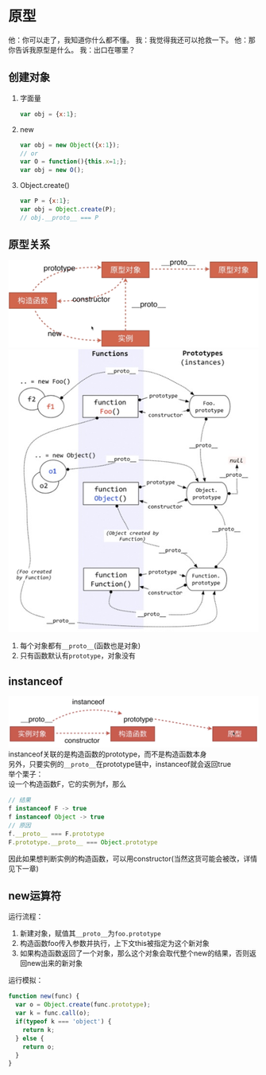# 原型

他：你可以走了，我知道你什么都不懂。
我：我觉得我还可以抢救一下。
他：那你告诉我原型是什么。
我：出口在哪里？

## 创建对象

1. 字面量

      ``` js
      var obj = {x:1};
      ```

2. new

      ``` js
      var obj = new Object({x:1});
      // or
      var O = function(){this.x=1;};
      var obj = new O();
      ```

3. Object.create()

      ``` js
      var P = {x:1};
      var obj = Object.create(P);
      // obj.__proto__ === P
      ```

## 原型关系

![原型1](/images/原型1.png)
![原型2](/images/原型2.jpg)

1. 每个对象都有`__proto__`(函数也是对象)
2. 只有函数默认有`prototype`，对象没有

## instanceof

![instanceof](/images/instanceof.png)
instanceof关联的是构造函数的prototype，而不是构造函数本身  
另外，只要实例的`__proto__`在prototype链中，instanceof就会返回true  
举个栗子：  
设一个构造函数F，它的实例为f，那么  

``` javascript
// 结果
f instanceof F -> true
f instanceof Object -> true
// 原因
f.__proto__ === F.prototype
F.prototype.__proto__ === Object.prototype
```

因此如果想判断实例的构造函数，可以用constructor(当然这货可能会被改，详情见下一章)

## new运算符

运行流程：

1. 新建对象，赋值其`__proto__`为`foo.prototype`
2. 构造函数foo传入参数并执行，上下文this被指定为这个新对象
3. 如果构造函数返回了一个对象，那么这个对象会取代整个new的结果，否则返回new出来的新对象

运行模拟：

```javascript
function new(func) {
  var o = Object.create(func.prototype);
  var k = func.call(o);
  if(typeof k === 'object') {
    return k;
  } else {
    return o;
  }
}
```
